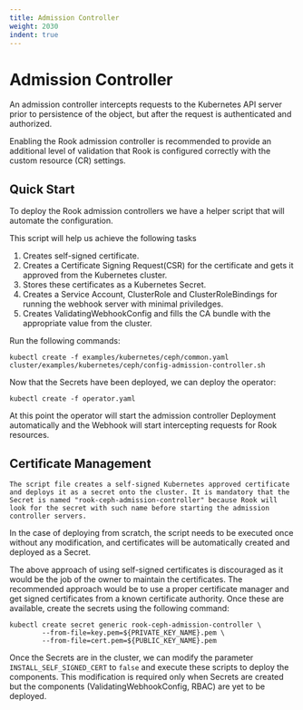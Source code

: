 ```yaml
---
title: Admission Controller
weight: 2030
indent: true
---
```


# Admission Controller

An admission controller intercepts requests to the Kubernetes API server prior to persistence of the object, but after the request is authenticated and authorized.

Enabling the Rook admission controller is recommended to provide an additional level of validation that Rook is configured correctly with the custom resource (CR) settings.

## Quick Start 

To deploy the Rook admission controllers we have a helper script that will automate the configuration.

This script will help us achieve the following tasks
1. Creates self-signed certificate.
1. Creates a Certificate Signing Request(CSR) for the certificate and gets it approved from the Kubernetes cluster.
1. Stores these certificates as a Kubernetes Secret.
1. Creates a Service Account, ClusterRole and ClusterRoleBindings for running the webhook server with minimal priviledges.
1. Creates ValidatingWebhookConfig and fills the CA bundle with the appropriate value from the cluster.

Run the following commands:
```console
kubectl create -f examples/kubernetes/ceph/common.yaml
cluster/examples/kubernetes/ceph/config-admission-controller.sh
```
Now that the Secrets have been deployed, we can deploy the operator:
```console
kubectl create -f operator.yaml
```

At this point the operator will start the admission controller Deployment automatically and the Webhook will start intercepting requests for Rook resources. 

## Certificate Management

    The script file creates a self-signed Kubernetes approved certificate and deploys it as a secret onto the cluster. It is mandatory that the Secret is named "rook-ceph-admission-controller" because Rook will look for the secret with such name before starting the admission controller servers. 

In the case of deploying from scratch, the script needs to be executed once without any modification, and certificates will be automatically created and deployed as a Secret.

The above approach of using self-signed certificates is discouraged as it would be the job of the owner to maintain the certificates. The recommended approach would be to use a proper certificate manager and get signed certificates from a known certificate authority. Once these are available, create the secrets using the following command: 

```console
kubectl create secret generic rook-ceph-admission-controller \
        --from-file=key.pem=${PRIVATE_KEY_NAME}.pem \
        --from-file=cert.pem=${PUBLIC_KEY_NAME}.pem
```

Once the Secrets are in the cluster, we can modify the parameter `INSTALL_SELF_SIGNED_CERT` to `false` and execute these scripts to deploy the components. This modification is required only when Secrets are created but the components (ValidatingWebhookConfig, RBAC) are yet to be deployed.

